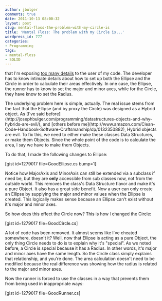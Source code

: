 ```yaml
---
author: jbulger
comments: true
date: 2011-10-13 08:00:32
layout: post
slug: mental-floss-the-problem-with-my-circle-is
title: 'Mental Floss: The problem with my Circle is...'
wordpress_id: 777
categories:
- Programming
tags:
- mental-floss
- SOLID
---
```


that I'm exposing [too many details](/?p=769) to the user of my code. The developer has to know intimate details about how to set up both the Ellipse and the Circle in order to calculate their areas effectively. In one case, the Ellipse, the runner has to know to set the major and minor axes, while for the Circle, they have know to set the Radius.

<!-- more -->The underlying problem here is simple, actually. The real issue stems from the fact that the Ellipse (and by proxy the Circle) was designed as a Hybrid object. As [I've said before](http://josephbulger.com/programming/datastructures-objects-and-why-hybrids-are-evil/), and [others before me](http://www.amazon.com/Clean-Code-Handbook-Software-Craftsmanship/dp/0132350882), Hybrid objects are evil. To fix this, we need to either make these classes Data Structures, or make them Objects. Since the whole point of the code is to calculate the area, I say we have to make them Objects.

To do that, I made the following changes to Ellipse:

[gist id=1279017 file=GoodEllipse.cs bump=1]

Notice how MajorAxis and MinorAxis can still be extended via a subclass if need be, but they are **only** accessible from sub classes now, not from the outside world. This removes the class's Data Structure flavor and make it's a pure Object. It also has a great side benefit. Now a user can only create an Ellipse by supplying the major and minor values when the Ellipse is created. This logically makes sense because an Ellipse can't exist without it's major and minor axes.

So how does this effect the Circle now? This is how I changed the Circle:

[gist id=1279017 file=GoodCircle.cs]

A lot of code has been removed. It almost seems like I've cheated somewhere, doesn't it? Well, now that Ellipse is acting as a pure Object, the only thing Circle needs to do is to explain why it's "special". As we noted before, a Circle is special because it has a Radius. In other words, it's major and minor axes have the same length. So the Circle class simply explains that relationship, and you're done. The area calculation doesn't need to be modified because the real difference was showing how the radius is related to the major and minor axes.

Now the runner is forced to use the classes in a way that prevents them from being used in inappropriate ways:

[gist id=1279017 file=GoodRunner.cs]
